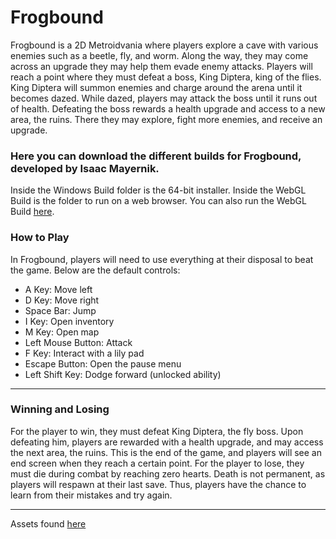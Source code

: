 # Frogbound
Frogbound is a 2D Metroidvania where players explore a cave with various enemies such as a beetle, fly, and worm. Along the way, they may come across an upgrade they may help them evade enemy attacks. Players will reach a point where they must defeat a boss, King Diptera, king of the flies. King Diptera will summon enemies and charge around the arena until it becomes dazed. While dazed, players may attack the boss until it runs out of health. Defeating the boss rewards a health upgrade and access to a new area, the ruins. There they may explore, fight more enemies, and receive an upgrade.

### Here you can download the different builds for Frogbound, developed by Isaac Mayernik.
 
Inside the Windows Build folder is the 64-bit installer.
Inside the WebGL Build is the folder to run on a web browser.
You can also run the WebGL Build [here](https://play.unity.com/en/games/f78ac303-ffe3-4365-af64-51f3f8935678/frogbound-webgl-build).


### How to Play

In Frogbound, players will need to use everything at their disposal to beat the game. Below are the default controls:

-	A Key: Move left
-	D Key: Move right
-	Space Bar: Jump
-	I Key: Open inventory
-	M Key: Open map
-	Left Mouse Button: Attack
-	F Key: Interact with a lily pad
-	Escape Button: Open the pause menu
-	Left Shift Key: Dodge forward (unlocked ability)
---
### Winning and Losing
For the player to win, they must defeat King Diptera, the fly boss. Upon defeating him, players are rewarded with a health upgrade, and may access the next area, the ruins. This is the end of the game, and players will see an end screen when they reach a certain point.
For the player to lose, they must die during combat by reaching zero hearts. Death is not permanent, as players will respawn at their last save. Thus, players have the chance to learn from their mistakes and try again.

---
Assets found [here](https://github.com/isaacmayernik/FrogboundAssets)
